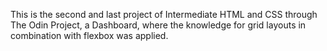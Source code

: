 This is the second and last project of Intermediate HTML and CSS through The Odin Project, a Dashboard, where the knowledge for grid layouts in combination with flexbox was applied.